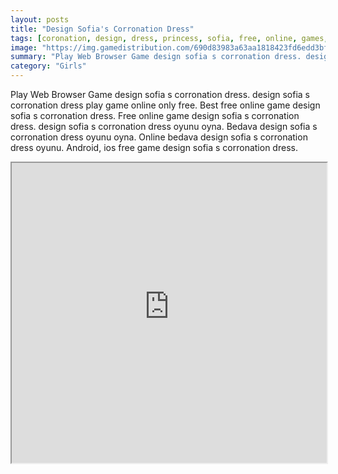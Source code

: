 ```yaml
---
layout: posts
title: "Design Sofia's Corronation Dress"
tags: [coronation, design, dress, princess, sofia, free, online, games, oyna, game, free, games, play, play, games]
image: "https://img.gamedistribution.com/690d83983a63aa1818423fd6edd3bfdb.jpg"
summary: "Play Web Browser Game design sofia s corronation dress. design sofia s corronation dress play game online only free. Best free online game design sofia s corronation dress. Free online game design sofia s corronation dress. design sofia s corronation dress oyunu oyna. Bedava design sofia s corronation dress oyunu oyna. Online bedava design sofia s corronation dress oyunu. Android, ios free game design sofia s corronation dress."
category: "Girls"
---
```


Play Web Browser Game design sofia s corronation dress. design sofia s corronation dress play game online only free. Best free online game design sofia s corronation dress. Free online game design sofia s corronation dress. design sofia s corronation dress oyunu oyna. Bedava design sofia s corronation dress oyunu oyna. Online bedava design sofia s corronation dress oyunu. Android, ios free game design sofia s corronation dress.

<iframe width="100%" height="480px;" src="https://flash.gamedistribution.com?game=690d83983a63aa1818423fd6edd3bfdb"></iframe>